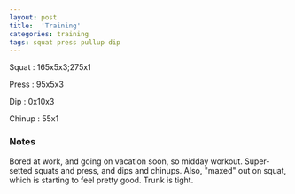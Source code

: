 ```yaml
---
layout: post
title:  'Training'
categories: training
tags: squat press pullup dip
---
```


Squat       :   165x5x3;275x1

Press       :   95x5x3

Dip         :   0x10x3

Chinup      :   55x1

### Notes

Bored at work, and going on vacation soon, so midday workout. Super-setted squats and
press, and dips and chinups. Also, "maxed" out on squat, which is starting to feel pretty
good. Trunk is tight.
